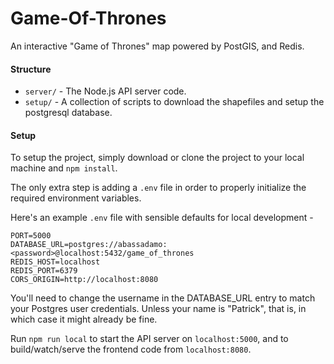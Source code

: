 # Game-Of-Thrones

An interactive "Game of Thrones" map powered by  PostGIS, and Redis.

#### Structure
- `server/` - The Node.js API server code.
- `setup/` - A collection of scripts to download the shapefiles and setup the postgresql database.

#### Setup

To setup the project, simply download or clone the project to your local machine and `npm install`.

The only extra step is adding a `.env` file in order to properly initialize the required environment variables.

Here's an example `.env` file with sensible defaults for local development -
```
PORT=5000
DATABASE_URL=postgres://abassadamo:<password>@localhost:5432/game_of_thrones
REDIS_HOST=localhost
REDIS_PORT=6379
CORS_ORIGIN=http://localhost:8080
```

You'll need to change the username in the DATABASE_URL entry to match your Postgres user credentials. Unless your name is "Patrick", that is, in which case it might already be fine.


Run `npm run local` to start the API server on `localhost:5000`, and to build/watch/serve the frontend code from `localhost:8080`.
